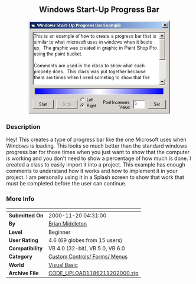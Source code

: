 ﻿<div align="center">

## Windows Start\-Up Progress Bar

<img src="PIC20001120740186623.jpg">
</div>

### Description

Hey! This creates a type of progress bar like the one Microsoft uses when Windows is loading. This looks so much better than the standard windows progress bar for those times when you just want to show that the computer is working and you don't need to show a percentage of how much is done. I created a class to easily import it into a project. This example has enough comments to understand how it works and how to implement it in your project. I am personally using it in a Splash screen to show that work that must be completed before the user can continue.
 
### More Info
 


<span>             |<span>
---                |---
**Submitted On**   |2000-11-20 04:31:00
**By**             |[Brian Middleton](https://github.com/Planet-Source-Code/PSCIndex/blob/master/ByAuthor/brian-middleton.md)
**Level**          |Beginner
**User Rating**    |4.6 (69 globes from 15 users)
**Compatibility**  |VB 4\.0 \(32\-bit\), VB 5\.0, VB 6\.0
**Category**       |[Custom Controls/ Forms/  Menus](https://github.com/Planet-Source-Code/PSCIndex/blob/master/ByCategory/custom-controls-forms-menus__1-4.md)
**World**          |[Visual Basic](https://github.com/Planet-Source-Code/PSCIndex/blob/master/ByWorld/visual-basic.md)
**Archive File**   |[CODE\_UPLOAD1186211202000\.zip](https://github.com/Planet-Source-Code/brian-middleton-windows-start-up-progress-bar__1-12966/archive/master.zip)








